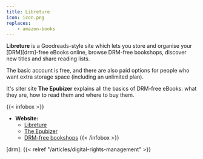 ```yaml
---
title: Libreture
icon: icon.png
replaces:
    - amazon-books
---
```


**Libreture** is a Goodreads-style site which lets you store and organise your [DRM][drm]-free eBooks online, browse DRM-free bookshops, discover new titles and share reading lists. 

The basic account is free, and there are also paid options for people who want extra storage space (including an unlimited plan).

It's siter site **The Epubizer** explains all the basics of DRM-free eBooks: what they are, how to read them and where to buy them.

{{< infobox >}}
- **Website:** 
    - [Libreture](https://www.libreture.com/)
    - [The Epubizer](https://theepubizer.com/)
    - [DRM-free bookshops](https://www.libreture.com/bookshops/)
{{< /infobox >}}

[drm]: {{< relref "/articles/digital-rights-management" >}}